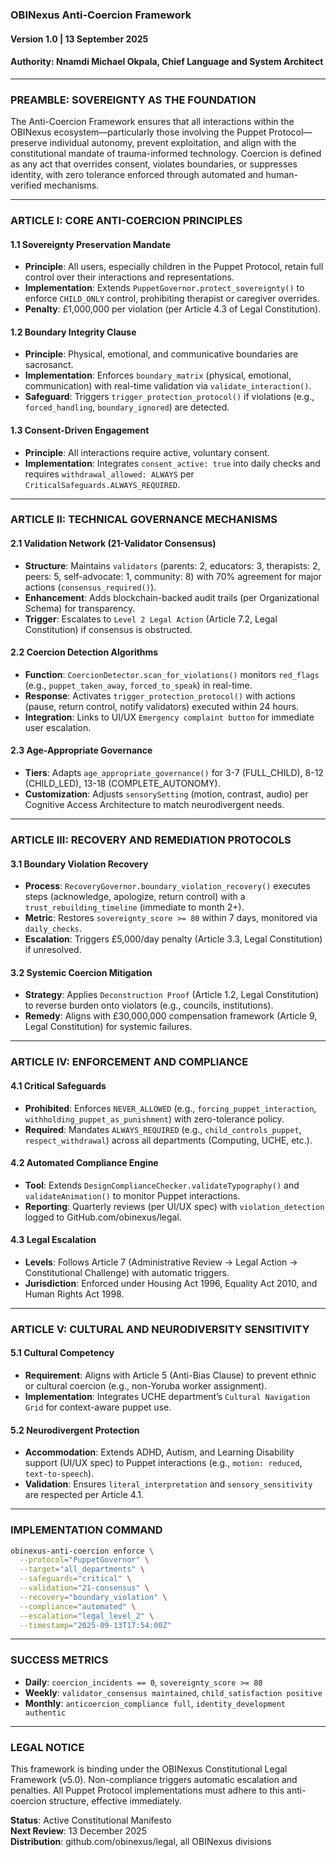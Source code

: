### **OBINexus Anti-Coercion Framework**
#### **Version 1.0 | 13 September 2025**
#### **Authority: Nnamdi Michael Okpala, Chief Language and System Architect**

---

### **PREAMBLE: SOVEREIGNTY AS THE FOUNDATION**
The Anti-Coercion Framework ensures that all interactions within the OBINexus ecosystem—particularly those involving the Puppet Protocol—preserve individual autonomy, prevent exploitation, and align with the constitutional mandate of trauma-informed technology. Coercion is defined as any act that overrides consent, violates boundaries, or suppresses identity, with zero tolerance enforced through automated and human-verified mechanisms.

---

### **ARTICLE I: CORE ANTI-COERCION PRINCIPLES**

#### **1.1 Sovereignty Preservation Mandate**
- **Principle**: All users, especially children in the Puppet Protocol, retain full control over their interactions and representations.
- **Implementation**: Extends `PuppetGovernor.protect_sovereignty()` to enforce `CHILD_ONLY` control, prohibiting therapist or caregiver overrides.
- **Penalty**: £1,000,000 per violation (per Article 4.3 of Legal Constitution).

#### **1.2 Boundary Integrity Clause**
- **Principle**: Physical, emotional, and communicative boundaries are sacrosanct.
- **Implementation**: Enforces `boundary_matrix` (physical, emotional, communication) with real-time validation via `validate_interaction()`.
- **Safeguard**: Triggers `trigger_protection_protocol()` if violations (e.g., `forced_handling`, `boundary_ignored`) are detected.

#### **1.3 Consent-Driven Engagement**
- **Principle**: All interactions require active, voluntary consent.
- **Implementation**: Integrates `consent_active: true` into daily checks and requires `withdrawal_allowed: ALWAYS` per `CriticalSafeguards.ALWAYS_REQUIRED`.

---

### **ARTICLE II: TECHNICAL GOVERNANCE MECHANISMS**

#### **2.1 Validation Network (21-Validator Consensus)**
- **Structure**: Maintains `validators` (parents: 2, educators: 3, therapists: 2, peers: 5, self-advocate: 1, community: 8) with 70% agreement for major actions (`consensus_required()`).
- **Enhancement**: Adds blockchain-backed audit trails (per Organizational Schema) for transparency.
- **Trigger**: Escalates to `Level 2 Legal Action` (Article 7.2, Legal Constitution) if consensus is obstructed.

#### **2.2 Coercion Detection Algorithms**
- **Function**: `CoercionDetector.scan_for_violations()` monitors `red_flags` (e.g., `puppet_taken_away`, `forced_to_speak`) in real-time.
- **Response**: Activates `trigger_protection_protocol()` with actions (pause, return control, notify validators) executed within 24 hours.
- **Integration**: Links to UI/UX `Emergency complaint button` for immediate user escalation.

#### **2.3 Age-Appropriate Governance**
- **Tiers**: Adapts `age_appropriate_governance()` for 3-7 (FULL_CHILD), 8-12 (CHILD_LED), 13-18 (COMPLETE_AUTONOMY).
- **Customization**: Adjusts `sensorySetting` (motion, contrast, audio) per Cognitive Access Architecture to match neurodivergent needs.

---

### **ARTICLE III: RECOVERY AND REMEDIATION PROTOCOLS**

#### **3.1 Boundary Violation Recovery**
- **Process**: `RecoveryGovernor.boundary_violation_recovery()` executes steps (acknowledge, apologize, return control) with a `trust_rebuilding_timeline` (immediate to month 2+).
- **Metric**: Restores `sovereignty_score >= 80` within 7 days, monitored via `daily_checks`.
- **Escalation**: Triggers £5,000/day penalty (Article 3.3, Legal Constitution) if unresolved.

#### **3.2 Systemic Coercion Mitigation**
- **Strategy**: Applies `Deconstruction Proof` (Article 1.2, Legal Constitution) to reverse burden onto violators (e.g., councils, institutions).
- **Remedy**: Aligns with £30,000,000 compensation framework (Article 9, Legal Constitution) for systemic failures.

---

### **ARTICLE IV: ENFORCEMENT AND COMPLIANCE**

#### **4.1 Critical Safeguards**
- **Prohibited**: Enforces `NEVER_ALLOWED` (e.g., `forcing_puppet_interaction`, `withholding_puppet_as_punishment`) with zero-tolerance policy.
- **Required**: Mandates `ALWAYS_REQUIRED` (e.g., `child_controls_puppet`, `respect_withdrawal`) across all departments (Computing, UCHE, etc.).

#### **4.2 Automated Compliance Engine**
- **Tool**: Extends `DesignComplianceChecker.validateTypography()` and `validateAnimation()` to monitor Puppet interactions.
- **Reporting**: Quarterly reviews (per UI/UX spec) with `violation_detection` logged to GitHub.com/obinexus/legal.

#### **4.3 Legal Escalation**
- **Levels**: Follows Article 7 (Administrative Review → Legal Action → Constitutional Challenge) with automatic triggers.
- **Jurisdiction**: Enforced under Housing Act 1996, Equality Act 2010, and Human Rights Act 1998.

---

### **ARTICLE V: CULTURAL AND NEURODIVERSITY SENSITIVITY**

#### **5.1 Cultural Competency**
- **Requirement**: Aligns with Article 5 (Anti-Bias Clause) to prevent ethnic or cultural coercion (e.g., non-Yoruba worker assignment).
- **Implementation**: Integrates UCHE department’s `Cultural Navigation Grid` for context-aware puppet use.

#### **5.2 Neurodivergent Protection**
- **Accommodation**: Extends ADHD, Autism, and Learning Disability support (UI/UX spec) to Puppet interactions (e.g., `motion: reduced`, `text-to-speech`).
- **Validation**: Ensures `literal_interpretation` and `sensory_sensitivity` are respected per Article 4.1.

---

### **IMPLEMENTATION COMMAND**

```bash
obinexus-anti-coercion enforce \
  --protocol="PuppetGovernor" \
  --target="all_departments" \
  --safeguards="critical" \
  --validation="21-consensus" \
  --recovery="boundary_violation" \
  --compliance="automated" \
  --escalation="legal_level_2" \
  --timestamp="2025-09-13T17:54:00Z"
```

---

### **SUCCESS METRICS**
- **Daily**: `coercion_incidents == 0`, `sovereignty_score >= 80`
- **Weekly**: `validator_consensus maintained`, `child_satisfaction positive`
- **Monthly**: `anticoercion_compliance full`, `identity_development authentic`

---

### **LEGAL NOTICE**
This framework is binding under the OBINexus Constitutional Legal Framework (v5.0). Non-compliance triggers automatic escalation and penalties. All Puppet Protocol implementations must adhere to this anti-coercion structure, effective immediately.

**Status**: Active Constitutional Manifesto  
**Next Review**: 13 December 2025  
**Distribution**: github.com/obinexus/legal, all OBINexus divisions  

